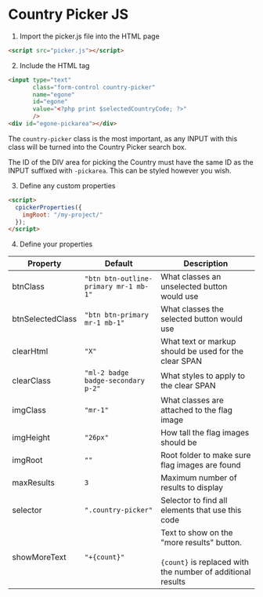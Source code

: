 # Country Picker JS

1. Import the picker.js file into the HTML page
```html
<script src="picker.js"></script>
```

2. Include the HTML tag
```html
<input type="text"
       class="form-control country-picker"
       name="egone"
       id="egone"
       value="<?php print $selectedCountryCode; ?>"
       />
<div id="egone-pickarea"></div>
```
The ```country-picker``` class is the most important, as any INPUT with this class will be turned into the Country Picker search box.

The ID of the DIV area for picking the Country must have the same ID as the INPUT suffixed with ```-pickarea```. This can be styled however you wish.

3. Define any custom properties
```html
<script>
  cpickerProperties({
    imgRoot: "/my-project/"
  });
</script>
```

4. Define your properties

| Property          | Default                                   | Description |
| ---               | ---                                       | --- |
| btnClass          | ```"btn btn-outline-primary mr-1 mb-1"``` | What classes an unselected button would use |
| btnSelectedClass  | ```"btn btn-primary mr-1 mb-1"```         | What classes the selected button would use |
| clearHtml         | ```"X"```                                 | What text or markup should be used for the clear SPAN |
| clearClass        | ```"ml-2 badge badge-secondary p-2"```    | What styles to apply to the clear SPAN |
| imgClass          | ```"mr-1"```                              | What classes are attached to the flag image |
| imgHeight         | ```"26px"```                              | How tall the flag images should be |
| imgRoot           | ```""```                                  | Root folder to make sure flag images are found |
| maxResults | ```3``` | Maximum number of results to display
| selector          | ```".country-picker"```                   | Selector to find all elements that use this code |
| showMoreText | ```"+{count}"``` | Text to show on the "more results" button.<br /><br />```{count}``` is replaced with the number of additional results |